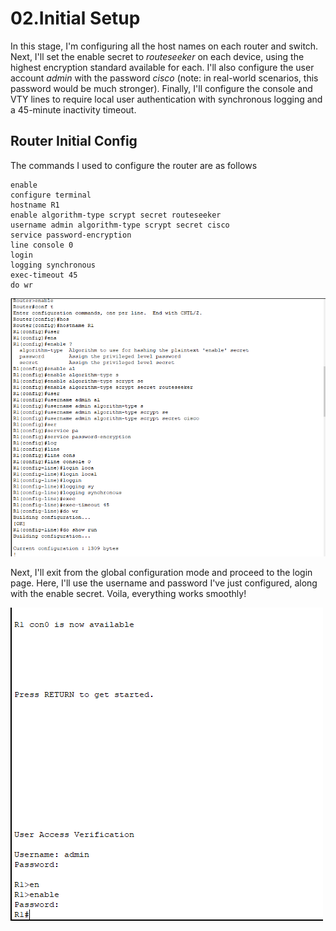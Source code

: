 # 02.Initial Setup #

In this stage, I'm configuring all the host names on each router and switch. Next, I'll set the enable secret to *routeseeker* on each device, using the highest encryption standard available for each. I'll also configure the user account *admin* with the password *cisco* (note: in real-world scenarios, this password would be much stronger). Finally, I'll configure the console and VTY lines to require local user authentication with synchronous logging and a 45-minute inactivity timeout.

## Router Initial Config ## 
The commands I used to configure the router are as follows

```
enable
configure terminal
hostname R1
enable algorithm-type scrypt secret routeseeker
username admin algorithm-type scrypt secret cisco
service password-encryption
line console 0
login 
logging synchronous
exec-timeout 45
do wr
```
![Router Initial Screenshot](https://github.com/RouteSeeker/CCNA_PacketTracer_Lab/blob/main/assets/screenshots/01.Router%20initial%20config.PNG)

Next, I'll exit from the global configuration mode and proceed to the login page. Here, I'll use the username and password I've just configured, along with the enable secret. Voila, everything works smoothly!

![Testing the new passwords](https://github.com/RouteSeeker/CCNA_PacketTracer_Lab/blob/main/assets/screenshots/01.Rouer_login.PNG)
